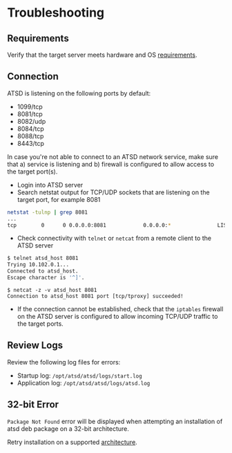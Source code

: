 # Troubleshooting

## Requirements

Verify that the target server meets hardware and OS [requirements](../administration/requirements.md).

## Connection

ATSD is listening on the following ports by default:

* 1099/tcp
* 8081/tcp
* 8082/udp
* 8084/tcp
* 8088/tcp
* 8443/tcp

In case you're not able to connect to an ATSD network service, make sure that a) service is listening and b) firewall is configured to allow access to the target port(s).

* Login into ATSD server
* Search netstat output for TCP/UDP sockets that are listening on the target port, for example 8081

```sh
netstat -tulnp | grep 8081
...
tcp        0      0 0.0.0.0:8081            0.0.0.0:*               LISTEN
```

* Check connectivity with `telnet` or `netcat` from a remote client to the ATSD server

```sh
$ telnet atsd_host 8081
Trying 10.102.0.1...
Connected to atsd_host.
Escape character is '^]'.
```

```
$ netcat -z -v atsd_host 8081
Connection to atsd_host 8081 port [tcp/tproxy] succeeded!
```

* If the connection cannot be established, check that the `iptables` firewall on the ATSD server is configured to allow incoming TCP/UDP traffic to the target ports.

## Review Logs

Review the following log files for errors:

* Startup log: `/opt/atsd/atsd/logs/start.log`
* Application log: `/opt/atsd/atsd/logs/atsd.log`

## 32-bit Error

`Package Not Found` error will be displayed when attempting an installation of atsd deb package on a 32-bit architecture.

Retry installation on a supported [architecture](../administration/requirements.md).
